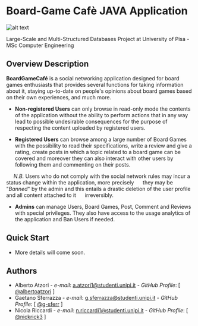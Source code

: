 
# Board-Game Cafè JAVA Application

![alt text](https://github.com/g-sferr/BoardGame-Cafe_App/tree/g.sferr/src/main/resources/LogoReadmePresentation.png)

Large-Scale and Multi-Structured Databases Project at University of Pisa - MSc Computer Engineering

## Overview Description

**BoardGameCafé** is a social networking application designed for board games enthusiasts that provides several functions
for taking information about it, staying up-to-date on people's opinions about board games based on their own experiences,
and much more.

* **Non-registered Users** can only browse in read-only mode the contents of the application without the ability to perform
actions that in any way lead to possible undesirable consequences for the purpose of respecting the content uploaded by registered users.

* **Registered Users** can browse among a large number of Board Games with the possibility to read their specifications,
write a review and give a rating, create posts in which a topic related to a board game can be covered and moreover
they can also interact with other users by following them and commenting on their posts.

&nbsp;&nbsp;&nbsp;&nbsp;&nbsp;*N.B.*
Users who do not comply with the social network rules may incur a status change within the application, more precisely
&nbsp;&nbsp;&nbsp;&nbsp;&nbsp;they may be "*Banned*" by the admin and this entails a drastic deletion of the user profile and
all content attached to it &nbsp;&nbsp;&nbsp;&nbsp;&nbsp;irreversibly.

* **Admins** can manage Users, Board Games, Post, Comment and Reviews with special privileges.
They also have access to the usage analytics of the application and Ban Users if needed.

## Quick Start

 - More details will come soon.

## Authors

* Alberto Atzori - *e-mail*: a.atzori1@studenti.unipi.it - *GitHub Profile*: [ [@albertoatzori](https://github.com/albertoatzori) ]
* Gaetano Sferrazza - *e-mail*: g.sferrazza@studenti.unipi.it - *GitHub Profile*: [ [@g-sferr](https://github.com/g-sferr) ]
* Nicola Riccardi - *e-mail*: n.riccardi1@studenti.unipi.it - *GitHub Profile*: [ [@nickrick3](https://github.com/nickrick3) ]
